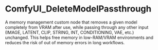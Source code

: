 # ComfyUI_DeleteModelPassthrough
A memory management custom node that removes a given model completely from VRAM after use, while passing through any other input (IMAGE, LATENT, CLIP, STRING, INT, CONDITIONING, VAE, etc.) unchanged. This helps free memory in low-RAM/VRAM environments and reduces the risk of out of memory errors in long workflows.
